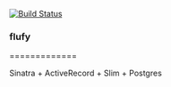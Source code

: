[![Build Status](https://snap-ci.com/aninhalacerda/flufy/branch/master/build_image)](https://snap-ci.com/aninhalacerda/flufy/branch/master)


### flufy
=============

Sinatra + ActiveRecord + Slim + Postgres